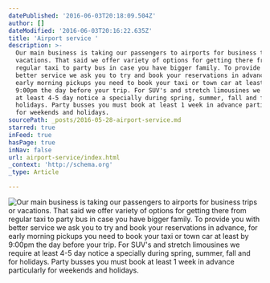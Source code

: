 ```yaml
---
datePublished: '2016-06-03T20:18:09.504Z'
author: []
dateModified: '2016-06-03T20:16:22.635Z'
title: 'Airport service '
description: >-
  Our main business is taking our passengers to airports for business trips or
  vacations. That said we offer variety of options for getting there from
  regular taxi to party bus in case you have bigger family. To provide you with
  better service we ask you to try and book your reservations in advance, for
  early morning pickups you need to book your taxi or town car at least by
  9:00pm the day before your trip. For SUV's and stretch limousines we require
  at least 4-5 day notice a specially during spring, summer, fall and for
  holidays. Party busses you must book at least 1 week in advance particularly
  for weekends and holidays. 
sourcePath: _posts/2016-05-28-airport-service.md
starred: true
inFeed: true
hasPage: true
inNav: false
url: airport-service/index.html
_context: 'http://schema.org'
_type: Article

---
```

![Our main business is taking our passengers to airports for business trips or vacations. That said we offer variety of options for getting there from regular taxi to party bus in case you have bigger family. To provide you with better service we ask you to try and book your reservations in advance, for early morning pickups you need to book your taxi or town car at least by 9:00pm the day before your trip. For SUV's and stretch limousines we require at least 4-5 day notice a specially during spring, summer, fall and for holidays. Party busses you must book at least 1 week in advance particularly for weekends and holidays. ](https://the-grid-user-content.s3-us-west-2.amazonaws.com/0bb3bc40-720a-41ed-85e0-728e0949b960.jpg)